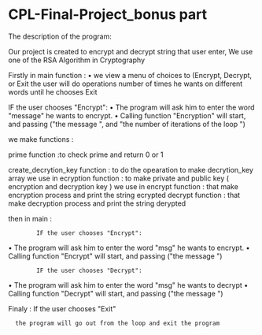 # CPL-Final-Project_bonus part

The description of the program:

Our project is created to encrypt and decrypt string that user enter, We use one of the RSA Algorithm in Cryptography

Firstly in main function : • we view a menu of choices to (Encrypt, Decrypt, or Exit the user will do operations number of times he wants on different words until he chooses Exit

IF the user chooses "Encrypt": • The program will ask him to enter the word "message" he wants to encrypt. • Calling function "Encryption" will start, and passing ("the message ", and "the number of iterations of the loop ")

we make functions :

prime function :to check prime and return 0 or 1 

create_decrytion_key function : to do the opearation to make decrytion_key array we use in 
          ecryption function : to make private and public key ( encryption and decryption key ) we use in 
                                encrypt function : that make encryption process and print the string ecrypted 
                                decrypt function : that make decryption process and print the string derypted 

then in main : 

            IF the user chooses "Encrypt": 
• The program will ask him to enter the word "msg" he wants to encrypt. • Calling function "Encrypt" will start, and passing ("the message ")

            IF the user chooses "Decrypt":
• The program will ask him to enter the word "msg" he wants to decrypt • Calling function "Decrypt" will start, and passing ("the message ")


Finaly : If the user chooses "Exit"

      the program will go out from the loop and exit the program


